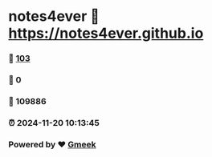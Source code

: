 # notes4ever :link: https://notes4ever.github.io 
### :page_facing_up: [103](https://notes4ever.github.io/tag.html) 
### :speech_balloon: 0 
### :hibiscus: 109886 
### :alarm_clock: 2024-11-20 10:13:45 
### Powered by :heart: [Gmeek](https://github.com/Meekdai/Gmeek)
